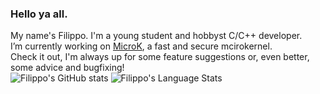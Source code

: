 ### Hello ya all.
My name's Filippo. I'm a young student and hobbyst C/C++ developer.  
I’m currently working on [MicroK](https://github.com/MicroK-OS/microk), a fast and secure mcirokernel.  
Check it out, I'm always up for some feature suggestions or, even better, some advice and bugfixing!  
![Filippo's GitHub stats](https://github-readme-stats.vercel.app/api?username=FilippoMutta&theme=tokyonight)
![Filippo's Language Stats](https://github-readme-stats.vercel.app/api/top-langs/?username=FilippoMutta&langs_count=5&theme=tokyonight)  
